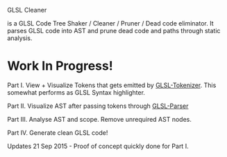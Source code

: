 GLSL Cleaner

is a GLSL Code Tree Shaker / Cleaner / Pruner / Dead code eliminator. It parses GLSL code into AST and prune dead code and paths through static analysis.

# Work In Progress!

Part I. View + Visualize Tokens that gets emitted by [GLSL-Tokenizer](https://github.com/stackgl/glsl-tokenizer/). This somewhat performs as GLSL Syntax highlighter.

Part II. Visualize AST after passing tokens through [GLSL-Parser]()

Part III. Analyse AST and scope. Remove unrequired AST nodes.

Part IV. Generate clean GLSL code!

Updates
21 Sep 2015 - Proof of concept quickly done for Part I.

